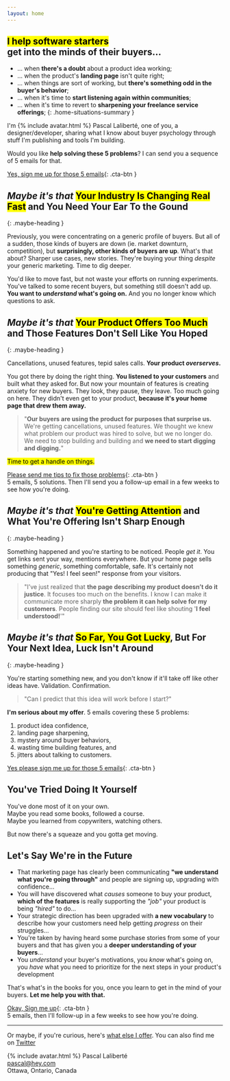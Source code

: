 ```yaml
---
layout: home
---
```


## <mark>I help software starters</mark><br> get into the minds of their buyers…

* <span>&hellip;</span> when **there's a doubt** about a product idea working;
* <span>&hellip;</span> when the product's **landing page** isn't quite right;
* <span>&hellip;</span> when things are sort of working, but **there's something odd in the buyer's behavior**;
* <span>&hellip;</span> when it's time to **start listening again within communities**;
* <span>&hellip;</span> when it's time to revert to **sharpening your freelance service offerings**;
{: .home-situations-summary }

I'm {% include avatar.html %} Pascal Laliberté, one of you, a designer/developer, sharing what I know about buyer psychology through stuff I'm publishing and tools I'm building.

Would you like **help solving these 5 problems**? I can send you a sequence of 5 emails for that.

[Yes, sign me up for those 5 emails](#){: .cta-btn }

## _Maybe it's that_ <mark>Your Industry Is Changing Real Fast</mark> and You Need Your Ear To the Gound
{: .maybe-heading }

Previously, you were concentrating on a generic profile of buyers. But all of a sudden, those kinds of buyers are down (ie. market downturn, competition), but **surprisingly, other kinds of buyers are up**. What's that about? Sharper use cases, new stories. They're buying your thing _despite_ your generic marketing. Time to dig deeper.

You'd like to move fast, but not waste your efforts on running experiments. You've talked to some recent buyers, but something still doesn't add up. **You want to _understand_ what's going on.** And you no longer know which questions to ask.

## _Maybe it's that_ <mark>Your Product Offers Too Much</mark> and Those Features Don't Sell Like You Hoped
{: .maybe-heading }

Cancellations, unused features, tepid sales calls. **Your product _overserves_.**

You got there by doing the right thing. **You listened to your customers** and built what they asked for. But now your mountain of features is creating anxiety for new buyers. They look, they pause, they leave. Too much going on here. They didn't even get to your product, **because it's your home page that drew them away.**

<div class="situation-quotes" markdown="1">

> "**Our buyers are using the product for purposes that surprise us.** We're getting cancellations, unused features. We thought we knew what problem our product was hired to solve, but we no longer do. We need to stop building and building and **we need to start digging and digging.**"

</div>

<mark>Time to get a handle on things.</mark>

[Please send me tips to fix those problems](#){: .cta-btn }  
5 emails, 5 solutions. Then I'll send you a follow-up email in a few weeks to see how you're doing.

## _Maybe it's that_ <mark>You're Getting Attention</mark> and What You're Offering Isn't Sharp Enough
{: .maybe-heading }

Something happened and you're starting to be noticed. People _get it_. You get links sent your way, mentions everywhere. But your home page sells something _generic_, something comfortable, safe. It's certainly not producing that "Yes! I feel seen!" response from your visitors.

<div class="situation-quotes" markdown="1">

> "I’ve just realized that **the page describing my product doesn’t do it justice**. It focuses too much on the benefits. I know I can make it communicate more sharply **the problem it can help solve for my customers**. People finding our site should feel like shouting '**I feel understood!**'"

</div>

## _Maybe it's that_ <mark>So Far, You Got Lucky</mark>, But For Your Next Idea, Luck Isn't Around
{: .maybe-heading }

You're starting something new, and you don't know if it'll take off like other ideas have. Validation. Confirmation.

<div class="situation-quotes" markdown="1">

> "Can I predict that this idea will work before I start?"

</div>

**I'm serious about my offer**. 5 emails covering these 5 problems: 

1. product idea confidence, 
2. landing page sharpening, 
3. mystery around buyer behaviors, 
4. wasting time building features, and 
5. jitters about talking to customers.

[Yes please sign me up for those 5 emails](#){: .cta-btn }

## You've Tried Doing It Yourself

You've done most of it on your own.  
Maybe you read some books, followed a course.  
Maybe you learned from copywriters, watching others.

But now there's a squeaze and you gotta get moving.

## Let's Say We're in the Future

* That marketing page has clearly been communicating **"we understand what you're going through"** and people are signing up, upgrading with confidence...
* You will have discovered what _causes_ someone to buy your product, **which of the features** is really supporting the _"job"_ your product is being _"hired"_ to do...
* Your strategic direction has been upgraded with **a new vocabulary** to describe how your customers need help getting _progress_ on their struggles...
* You're taken by having heard some purchase stories from some of your buyers and that has given you a **deeper understanding of your buyers**...
* You _understand_ your buyer's motivations, you _know_ what's going on, you _have_ what you need to prioritize for the next steps in your product's development

That's what's in the books for you, once you learn to get in the mind of your buyers. **Let me help you with that.**

[Okay, Sign me up](#){: .cta-btn }  
5 emails, then I'll follow-up in a few weeks to see how you're doing.

---

Or maybe, if you're curious, here's [what else I offer](/offerings). You can also find me on [Twitter][twitter]

{% include avatar.html %} Pascal Laliberté  
[pascal@hey.com](mailto:pascal@hey.com)  
Ottawa, Ontario, Canada

[twitter]: https://twitter.com/pascallaliberte
